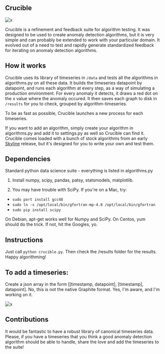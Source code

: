 ## Crucible

![x](https://raw.github.com/astanway/crucible/master/metalworker.jpg)

Crucible is a refinement and feedback suite for algorithm testing. It was
designed to be used to create anomaly detection algorithms, but it is very
simple and can probably be extended to work with your particular domain. It
evolved out of a need to test and rapidly generate standardized feedback for
iterating on anomaly detection algorithms.

## How it works

Crucible uses its library of timeseries in `/data` and tests all the
algorithms in algorithms.py on all these data. It builds the timeseries
datapoint by datapoint, and runs each algorithm at every step, as a way of
simulating a production environment. For every anomaly it detects, it draws a
red dot on the x value where the anomaly occured. It then saves each graph to
disk in `/results` for you to check, grouped by algorithm-timeseries.

To be as fast as possible, Crucible launches a new process for each timeseries.

If you want to add an algorithm, simply create your algorithm in algorithms.py
and add it to settings.py as well so Crucible can find it. Crucible comes
loaded with a bunch of stock algorithms from an early
[Skyline](http://github.com/etsy/skyline) release, but it's designed for you to
write your own and test them.

## Dependencies
Standard python data science suite - everything is listed in algorithms.py

1. Install numpy, scipy, pandas, patsy, statsmodels, matplotlib.

2. You may have trouble with SciPy. If you're on a Mac, try:

* `sudo port install gcc48`
* `sudo ln -s /opt/local/bin/gfortran-mp-4.8 /opt/local/bin/gfortran`
* `sudo pip install scipy`

On Debian, apt-get works well for Numpy and SciPy. On Centos, yum should do the
trick. If not, hit the Googles, yo.

## Instructions

Just call `python crucible.py`. Then check the /results folder for the results.
Happy algorithming!

## To add a timeseries:

Create a json array in the form [[timestamp, datapoint], [timestamp],
datapoint]. No, this is not the native Graphite format. Yes, I'm aware, and I'm
working on it.

![x](https://raw.github.com/astanway/crucible/master/example.jpg)

## Contributions

It would be fantastic to have a robust library of canonical timeseries data.
Please, if you have a timeseries that you think a good anomaly detection
algorithm should be able to handle, share the love and add the timeseries to
the suite!
